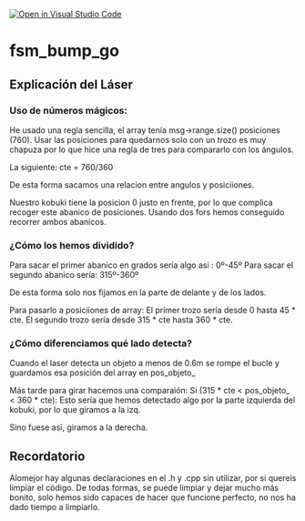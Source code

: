 [![Open in Visual Studio Code](https://classroom.github.com/assets/open-in-vscode-f059dc9a6f8d3a56e377f745f24479a46679e63a5d9fe6f495e02850cd0d8118.svg)](https://classroom.github.com/online_ide?assignment_repo_id=6870060&assignment_repo_type=AssignmentRepo)
# fsm_bump_go

## Explicación del Láser

### Uso de números mágicos:

He usado una regla sencilla, el array tenía msg->range.size() posiciones (760).
Usar las posiciones para quedarnos solo con un trozo es muy chapuza por lo que hice una regla de tres para compararlo con los ángulos.

La siguiente:
cte = 760/360

De esta forma sacamos una relacion entre angulos y posiciiones.

Nuestro kobuki tiene la posicion 0 justo en frente, por lo que complica recoger este abanico de posiciones.
Usando dos fors hemos conseguido recorrer ambos abanicos.

### ¿Cómo los hemos dividido?

Para sacar el primer abanico en grados sería algo así : 0º-45º
Para sacar el segundo abanico sería: 315º-360º

De esta forma solo nos fijamos en la parte de delante y de los lados.

Para pasarlo a posiciiones de array:
El primer trozo sería desde 0 hasta 45 * cte.
El segundo trozo sería desde 315 * cte hasta 360 * cte.

### ¿Cómo diferenciamos qué lado detecta?

Cuando el laser detecta un objeto a menos de 0.6m se rompe el bucle y guardamos esa posición del array en pos_objeto_

Más tarde para girar hacemos una comparaión:
Si (315 * cte < pos_objeto_ < 360 * cte):
Esto sería que hemos detectado algo por la parte izquierda del kobuki, por lo que giramos a la izq.

Sino fuese así, giramos a la derecha.

## Recordatorio

Alomejor hay algunas declaraciones en el .h y .cpp sin utilizar, por si quereis limpiar el código.
De todas formas, se puede limpiar y dejar mucho más bonito, solo hemos sido capaces de hacer que funcione perfecto, no nos ha dado tiempo a limpiarlo.
